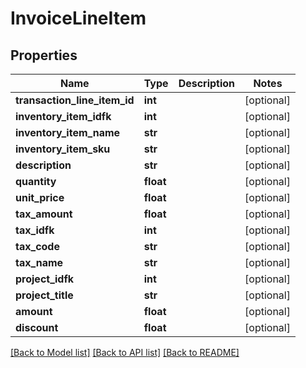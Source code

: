 # InvoiceLineItem

## Properties
Name | Type | Description | Notes
------------ | ------------- | ------------- | -------------
**transaction_line_item_id** | **int** |  | [optional] 
**inventory_item_idfk** | **int** |  | [optional] 
**inventory_item_name** | **str** |  | [optional] 
**inventory_item_sku** | **str** |  | [optional] 
**description** | **str** |  | [optional] 
**quantity** | **float** |  | [optional] 
**unit_price** | **float** |  | [optional] 
**tax_amount** | **float** |  | [optional] 
**tax_idfk** | **int** |  | [optional] 
**tax_code** | **str** |  | [optional] 
**tax_name** | **str** |  | [optional] 
**project_idfk** | **int** |  | [optional] 
**project_title** | **str** |  | [optional] 
**amount** | **float** |  | [optional] 
**discount** | **float** |  | [optional] 

[[Back to Model list]](../README.md#documentation-for-models) [[Back to API list]](../README.md#documentation-for-api-endpoints) [[Back to README]](../README.md)


